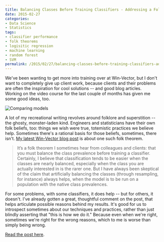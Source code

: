 ```yaml
---
title: Balancing Classes Before Training Classifiers - Addressing a Folk Theorem
date: 2015-02-27
categories:
- Data Science
- Statistics
tags:
- classifier performance
- folk theorems
- logisitic regression
- machine learning
- random forest
- SVM
permalink: /2015/02/27/balancing-classes-before-training-classifiers-addressing-a-folk-theorem/
---
```

We've been wanting to get more into training over at Win-Vector, but I don't want to completely give up client work, because clients and their problems are often the inspiration for cool solutions -- and good blog articles. Working on the video course for the last couple of months has given me some good ideas, too.

<img style="display:block;margin-left:auto;margin-right:auto;" src="{{ site.baseurl }}/assets/model_compare.png" alt="Comparing models" border="0" /> 

<p>A lot of my recreational writing revolves around folklore and superstition -- the ghosty, monster-laden kind. Engineers and statisticians have their own folk beliefs, too: things we wish were true, totemistic practices we believe help. Sometimes there's a rational basis for those beliefs, sometimes, there isn't. <a href="http://www.win-vector.com/blog/2015/02/does-balancing-classes-improve-classifier-performance/">My latest Win-Vector blog post</a> is about one such folk theorem.</p>

<blockquote><p>It’s a folk theorem I sometimes hear from colleagues and clients: that you must balance the class prevalence before training a classifier. Certainly, I believe that classification tends to be easier when the classes are nearly balanced, especially when the class you are actually interested in is the rarer one. But I have always been skeptical of the claim that artificially balancing the classes (through resampling, for instance) always helps, when the model is to be run on a population with the native class prevalences.</p></blockquote>

<p>For some problems, with some classifiers, it does help -- but for others, it doesn't. I've already gotten a great, thoughtful comment on the post, that helps articulate possible reasons behind my results. It's good for us to introspect sometimes about our techniques and practices, rather than just blindly asserting that "this is how we do it." Because even when we're right, sometimes we're right for the wrong reasons, which to me is worse than simply being wrong.</p>

<p><a href="http://www.win-vector.com/blog/2015/02/does-balancing-classes-improve-classifier-performance/">Read the post here</a>.</p>
